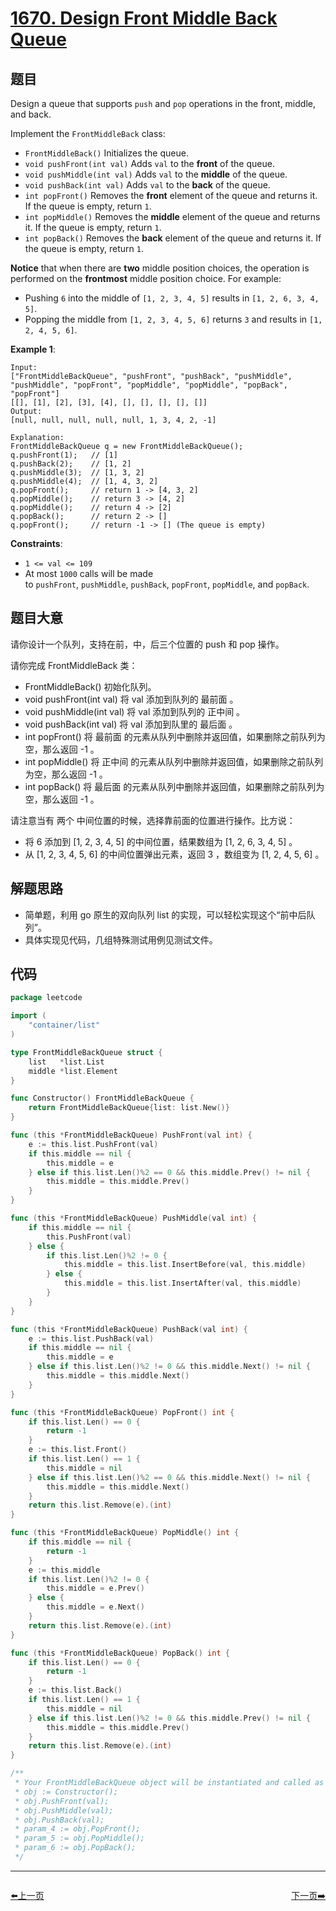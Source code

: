 # [1670. Design Front Middle Back Queue](https://leetcode.com/problems/design-front-middle-back-queue/)


## 题目

Design a queue that supports `push` and `pop` operations in the front, middle, and back.

Implement the `FrontMiddleBack` class:

- `FrontMiddleBack()` Initializes the queue.
- `void pushFront(int val)` Adds `val` to the **front** of the queue.
- `void pushMiddle(int val)` Adds `val` to the **middle** of the queue.
- `void pushBack(int val)` Adds `val` to the **back** of the queue.
- `int popFront()` Removes the **front** element of the queue and returns it. If the queue is empty, return `1`.
- `int popMiddle()` Removes the **middle** element of the queue and returns it. If the queue is empty, return `1`.
- `int popBack()` Removes the **back** element of the queue and returns it. If the queue is empty, return `1`.

**Notice** that when there are **two** middle position choices, the operation is performed on the **frontmost** middle position choice. For example:

- Pushing `6` into the middle of `[1, 2, 3, 4, 5]` results in `[1, 2, 6, 3, 4, 5]`.
- Popping the middle from `[1, 2, 3, 4, 5, 6]` returns `3` and results in `[1, 2, 4, 5, 6]`.

**Example 1**:

```
Input:
["FrontMiddleBackQueue", "pushFront", "pushBack", "pushMiddle", "pushMiddle", "popFront", "popMiddle", "popMiddle", "popBack", "popFront"]
[[], [1], [2], [3], [4], [], [], [], [], []]
Output:
[null, null, null, null, null, 1, 3, 4, 2, -1]

Explanation:
FrontMiddleBackQueue q = new FrontMiddleBackQueue();
q.pushFront(1);   // [1]
q.pushBack(2);    // [1, 2]
q.pushMiddle(3);  // [1, 3, 2]
q.pushMiddle(4);  // [1, 4, 3, 2]
q.popFront();     // return 1 -> [4, 3, 2]
q.popMiddle();    // return 3 -> [4, 2]
q.popMiddle();    // return 4 -> [2]
q.popBack();      // return 2 -> []
q.popFront();     // return -1 -> [] (The queue is empty)

```

**Constraints**:

- `1 <= val <= 109`
- At most `1000` calls will be made to `pushFront`, `pushMiddle`, `pushBack`, `popFront`, `popMiddle`, and `popBack`.

## 题目大意

请你设计一个队列，支持在前，中，后三个位置的 push 和 pop 操作。

请你完成 FrontMiddleBack 类：

- FrontMiddleBack() 初始化队列。
- void pushFront(int val) 将 val 添加到队列的 最前面 。
- void pushMiddle(int val) 将 val 添加到队列的 正中间 。
- void pushBack(int val) 将 val 添加到队里的 最后面 。
- int popFront() 将 最前面 的元素从队列中删除并返回值，如果删除之前队列为空，那么返回 -1 。
- int popMiddle() 将 正中间 的元素从队列中删除并返回值，如果删除之前队列为空，那么返回 -1 。
- int popBack() 将 最后面 的元素从队列中删除并返回值，如果删除之前队列为空，那么返回 -1 。

请注意当有 两个 中间位置的时候，选择靠前面的位置进行操作。比方说：

- 将 6 添加到 [1, 2, 3, 4, 5] 的中间位置，结果数组为 [1, 2, 6, 3, 4, 5] 。
- 从 [1, 2, 3, 4, 5, 6] 的中间位置弹出元素，返回 3 ，数组变为 [1, 2, 4, 5, 6] 。

## 解题思路

- 简单题，利用 go 原生的双向队列 list 的实现，可以轻松实现这个“前中后队列”。
- 具体实现见代码，几组特殊测试用例见测试文件。

## 代码

```go
package leetcode

import (
	"container/list"
)

type FrontMiddleBackQueue struct {
	list   *list.List
	middle *list.Element
}

func Constructor() FrontMiddleBackQueue {
	return FrontMiddleBackQueue{list: list.New()}
}

func (this *FrontMiddleBackQueue) PushFront(val int) {
	e := this.list.PushFront(val)
	if this.middle == nil {
		this.middle = e
	} else if this.list.Len()%2 == 0 && this.middle.Prev() != nil {
		this.middle = this.middle.Prev()
	}
}

func (this *FrontMiddleBackQueue) PushMiddle(val int) {
	if this.middle == nil {
		this.PushFront(val)
	} else {
		if this.list.Len()%2 != 0 {
			this.middle = this.list.InsertBefore(val, this.middle)
		} else {
			this.middle = this.list.InsertAfter(val, this.middle)
		}
	}
}

func (this *FrontMiddleBackQueue) PushBack(val int) {
	e := this.list.PushBack(val)
	if this.middle == nil {
		this.middle = e
	} else if this.list.Len()%2 != 0 && this.middle.Next() != nil {
		this.middle = this.middle.Next()
	}
}

func (this *FrontMiddleBackQueue) PopFront() int {
	if this.list.Len() == 0 {
		return -1
	}
	e := this.list.Front()
	if this.list.Len() == 1 {
		this.middle = nil
	} else if this.list.Len()%2 == 0 && this.middle.Next() != nil {
		this.middle = this.middle.Next()
	}
	return this.list.Remove(e).(int)
}

func (this *FrontMiddleBackQueue) PopMiddle() int {
	if this.middle == nil {
		return -1
	}
	e := this.middle
	if this.list.Len()%2 != 0 {
		this.middle = e.Prev()
	} else {
		this.middle = e.Next()
	}
	return this.list.Remove(e).(int)
}

func (this *FrontMiddleBackQueue) PopBack() int {
	if this.list.Len() == 0 {
		return -1
	}
	e := this.list.Back()
	if this.list.Len() == 1 {
		this.middle = nil
	} else if this.list.Len()%2 != 0 && this.middle.Prev() != nil {
		this.middle = this.middle.Prev()
	}
	return this.list.Remove(e).(int)
}

/**
 * Your FrontMiddleBackQueue object will be instantiated and called as such:
 * obj := Constructor();
 * obj.PushFront(val);
 * obj.PushMiddle(val);
 * obj.PushBack(val);
 * param_4 := obj.PopFront();
 * param_5 := obj.PopMiddle();
 * param_6 := obj.PopBack();
 */
```


----------------------------------------------
<div style="display: flex;justify-content: space-between;align-items: center;">
<p><a href="https://books.halfrost.com/leetcode/ChapterFour/1669.Merge-In-Between-Linked-Lists/">⬅️上一页</a></p>
<p><a href="https://books.halfrost.com/leetcode/ChapterFour/1672.Richest-Customer-Wealth/">下一页➡️</a></p>
</div>
